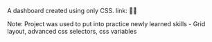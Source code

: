 A dashboard created using only CSS. 
link: 📍📍

Note:
Project was used to put into practice newly learned skills - Grid layout, advanced css selectors, css variables 

